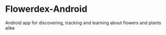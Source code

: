 # Flowerdex-Android
Android app for discovering, tracking and learning about flowers and plants alike

